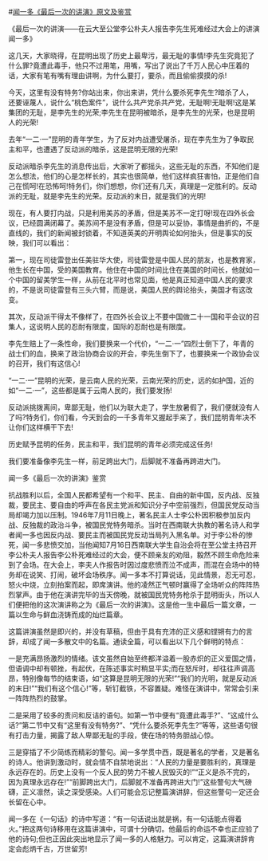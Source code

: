 #[闻一多《最后一次的讲演》原文及鉴赏](https://www.vrrw.net/wx/9047.html)

《最后一次的讲演——在云大至公堂李公朴夫人报告李先生死难经过大会上的讲演　闻一多》

这几天，大家晓得，在昆明出现了历史上最卑污，最无耻的事情!李先生究竟犯了什么罪?竟遭此毒手，他只不过用笔，用嘴，写出了说出了千万人民心中压着的话，大家有笔有嘴有理由讲啊，为什么要打，要杀，而且偷偷摸摸的杀!

今天，这里有没有特务?你站出来，你出来讲，凭什么要杀死李先生?暗杀了人，还要诬蔑人，说什么“桃色案件”，说什么共产党杀共产党，无耻啊!无耻啊!这是某集团的无耻，是李先生的光荣;李先生在昆明被暗杀，是李先生的光荣，也是昆明人的光荣!

去年“一二·一”昆明的青年学生，为了反对内战遭受屠杀，现在李先生为了争取民主和平，也遭遇了反动派的暗杀，这是昆明无限的光荣!



反动派暗杀李先生的消息传出后，大家听了都摇头，这些无耻的东西，不知他们是怎么想法，他们的心是怎样长的，其实也很简单，他们这样疯狂害怕，正是他们自己在慌呵!在恐怖呵!特务们，你们想想，你们还有几天，真理是一定胜利的。反动派的无耻，就是李先生的光荣。反动派的末日，就是我们的光明!

现在，有人要打内战，只是利用美苏的矛盾，但是美苏不一定打呀!现在四外长会议，已经圆满闭幕了。美苏间不是没有矛盾，但是可以妥协，事情是曲折的，不是直线的，我们的新闻被封锁着，不知道英美的开明舆论如何抬头，但是事实的反映，我们可以看出：

第一，现在司徒雷登出任美驻华大使，司徒雷登是中国人民的朋友，也是教育家，他生长在中国，受的美国教育。他住在中国的时间比住在美国的时间长，他就如一个中国的留美学生一样，从前在北平时也常见面，他是真正知道中国人民的要求的，不是说司徒雷登有三头六臂，而是说，美国人民的舆论抬头，美国才有这改变。

其次，反动派干得太不像样了，在四外长会议上不要中国做二十一国和平会议的召集人，这说明人民的忍耐有限度，国际的忍耐也是有限度。

李先生赔上了一条性命，我们要换来一个代价，“一二·一”四烈士倒下了，年青的战士们的血，换来了政治协商会议的开会，李先生倒下了，也要换来一个政协会议的召开，我们有这信心!

“一二·一”昆明的光荣，是云南人民的光荣，云南光荣的历史，远的如护国，近的如“一二·一”，这些都是属于云南人民的，我们要发扬!

反动派挑拨离间，卑鄙无耻，他们以为联大走了，学生放暑假了，我们便就没有人了吗?特务们，你们看，今天到会的一千多青年又握起手来了，我们昆明青年决不让你们这样横干下去!

历史赋予昆明的任务，民主和平，我们昆明的青年必须完成这任务!

我们要准备像李先生一样，前足跨出大门，后脚就不准备再跨进大门。

闻一多《最后一次的讲演》鉴赏

抗战胜利以后，全国人民都希望有一个和平、民主、自由的新中国，反内战、反独裁，要民主、要自由的呼声在各民主党派和知识分子中空前强烈，但国民党反动当局却竭力加以压制。1946年7月11日晚上，著名民主人士李公朴因积极参加反内战、反独裁的政治斗争，被国民党特务暗杀。当时在西南联大执教的著名诗人和学者闻一多也因反内战、要民主而被国民党反动当局列入黑名单。对于李公朴的惨死，闻一多悲愤交加，当他闻知7月16日西南联大学生自治会将在至公堂主持召开李公朴夫人报告李公朴死难经过的大会，便不顾亲友的劝阻，毅然不顾生命危险来到了会场。在大会上，李夫人作报告时因过度悲愤而泣不成声，而混在会场中的特务却在说笑、打闹，破坏会场秩序。闻一多本不打算说话，见此情景，忍无可忍，怒火中烧，立刻拍案而起，即席演讲。他的凌然正气顿时赢得了全场听众的阵阵热烈掌声。由于他在演讲完毕的当天傍晚，就被国民党特务枪杀于昆明街头，所以人们便把他的这次演讲称之为《最后一次的讲演》。这是他一生中最后一篇文章，一篇以生命与鲜血浇铸而成的灿烂篇章。

这篇讲演虽然是即兴的，并没有草稿，但由于具有充沛的正义感和铿锵有力的言辞，却成了闻一多散文中的名篇。通读全篇，可以看出以下几个鲜明的特点：

一是充满昂扬激烈的情绪。该文虽然自始至终都洋溢着一股赤炽的正义爱国之情，但语调中却有顿挫，有起伏，在陈述事实时稍显平实;而在怒斥时，却往往声调高昂，特别像每节的结束语，如“这算是昆明无限的光荣!”“我们的光明，就是反动派的末日!”“我们有这个信心!”等，斩钉截铁，不容置疑。难怪在演讲中，常常会引来一阵阵热烈的鼓掌。

二是采用了较多的责问和反诘的语句。如第一节中便有“竟遭此毒手?”、“这成什么话?”第二节中又有“这里有没有特务?”、“凭什么要杀死李先生?”等等，这些语句很有打击力量，揭露了敌人卑鄙无耻的手段，使在场的特务胆战心惊。

三是穿插了不少简练而精彩的警句。闻一多学贯中西，既是著名的学者，又是著名的诗人。他讲到激动时，就会情不自禁地说出：“人民的力量是要胜利的，真理是永远存在的。历史上没有一个反人民的势力不被人民毁灭的!”“正义是杀不完的，因为真理永远存在!”“前脚跨出大门，后脚就不准备再跨进大门!”这些警句大气磅礴，正义凛然，读之深受感染。人们可能会忘记整篇演讲辞，但这些警句一定还会长留在心中。

闻一多在《一句话》的诗中写道：“有一句话说出就是祸，有一句话能点得着火。”把这两句诗移用在这篇讲演中，可谓十分确切。他最后的命运不幸也正应验了他的诗句;但也正因此突出地显示了闻一多的人格魅力。可以肯定，这篇演讲辞肯定会彪炳千古，万世留芳!

